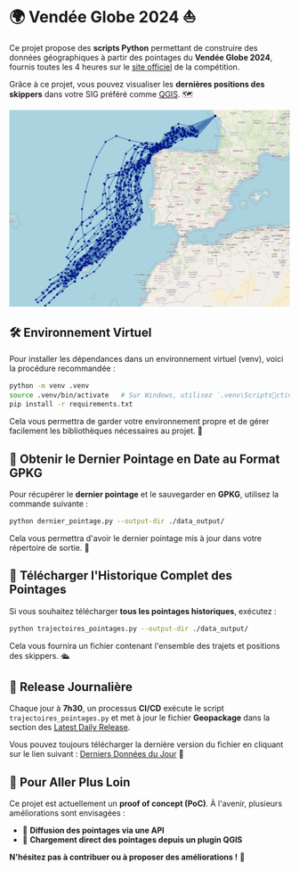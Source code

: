 
# 🌍 Vendée Globe 2024 ⛵

Ce projet propose des **scripts Python** permettant de construire des données géographiques à partir des pointages du **Vendée Globe 2024**, fournis toutes les 4 heures sur le [site officiel](https://www.vendeeglobe.org/classement) de la compétition. 

Grâce à ce projet, vous pouvez visualiser les **dernières positions des skippers** dans votre SIG préféré comme [QGIS](https://qgis.org/). 🗺️

![qgis](img/qgis.png)

## 🛠️ Environnement Virtuel

Pour installer les dépendances dans un environnement virtuel (venv), voici la procédure recommandée :

```bash
python -m venv .venv
source .venv/bin/activate   # Sur Windows, utilisez `.venv\Scriptsctivate`
pip install -r requirements.txt
```

Cela vous permettra de garder votre environnement propre et de gérer facilement les bibliothèques nécessaires au projet. 🌱

## 📡 Obtenir le Dernier Pointage en Date au Format GPKG

Pour récupérer le **dernier pointage** et le sauvegarder en **GPKG**, utilisez la commande suivante :

```bash
python dernier_pointage.py --output-dir ./data_output/
```

Cela vous permettra d'avoir le dernier pointage mis à jour dans votre répertoire de sortie. 📍

## 📜 Télécharger l'Historique Complet des Pointages

Si vous souhaitez télécharger **tous les pointages historiques**, exécutez :

```bash
python trajectoires_pointages.py --output-dir ./data_output/
```

Cela vous fournira un fichier contenant l'ensemble des trajets et positions des skippers. 🛳️

## 📅 Release Journalière

Chaque jour à **7h30**, un processus **CI/CD** exécute le script `trajectoires_pointages.py` et met à jour le fichier **Geopackage** dans la section des [Latest Daily Release](https://github.com/florentfgrs/Vendee-Globe-2024/releases/tag/latest).

Vous pouvez toujours télécharger la dernière version du fichier en cliquant sur le lien suivant : [Derniers Données du Jour](https://github.com/florentfgrs/Vendee-Globe-2024/releases/download/latest/latest_data.gpkg) 🚀

## 🔮 Pour Aller Plus Loin

Ce projet est actuellement un **proof of concept (PoC)**. À l'avenir, plusieurs améliorations sont envisagées :

- 🚀 **Diffusion des pointages via une API**
- 🧭 **Chargement direct des pointages depuis un plugin QGIS**

**N'hésitez pas à contribuer ou à proposer des améliorations !** 🤝
